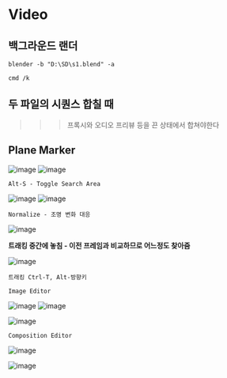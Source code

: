 Video
=======

백그라운드 랜더
--------------

```
blender -b "D:\SD\s1.blend" -a

cmd /k
```


두 파일의 시퀀스 합칠 때
----------------------------

>>> 프록시와 오디오 프리뷰 등을 끈 상태에서 합쳐야한다


Plane Marker
-------------

![image](https://user-images.githubusercontent.com/30430227/189139605-cbba3f9b-c431-46cd-8e7a-769b6670d65d.png)
![image](https://user-images.githubusercontent.com/30430227/189139540-564fa608-4c37-4bc3-a509-f19be30a31bb.png)

`Alt-S - Toggle Search Area`

![image](https://user-images.githubusercontent.com/30430227/189259147-1d859ff0-f28b-4c6a-890b-3f137a8d5b01.png)
![image](https://user-images.githubusercontent.com/30430227/189259114-e1736bea-1261-4add-8fbf-da404bc6b2bd.png)

`Normalize - 조명 변화 대응`

![image](https://user-images.githubusercontent.com/30430227/189259642-f75d16c1-0cd1-4a22-91dc-ebc8718bf945.png)

**트래킹 중간에 놓침 - 이전 프레임과 비교하므로 어느정도 찾아줌**

![image](https://user-images.githubusercontent.com/30430227/189260041-a57f211f-2c1a-4e0b-b31c-a2cdc6a9dfaf.png)

`트래킹 Ctrl-T, Alt-방향키`

`Image Editor`

![image](https://user-images.githubusercontent.com/30430227/189141307-b0fa49cb-ac1b-42ea-820f-746d2383aa5d.png)
![image](https://user-images.githubusercontent.com/30430227/189141360-d1e7fc49-6ce6-43e2-9e60-c4e2670b0f3d.png)

![image](https://user-images.githubusercontent.com/30430227/189141608-d51cec0f-8b0e-4e7d-b295-7c0db36b55ff.png)

`Composition Editor`

![image](https://user-images.githubusercontent.com/30430227/189143312-f2964453-2c57-43f6-badb-1ed81595112f.png)

![image](https://user-images.githubusercontent.com/30430227/189143645-9c105567-4fd8-40a4-8a41-030f99760dce.png)



